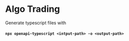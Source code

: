 # Algo Trading

Generate typescript files with
#### `npx openapi-typescript <intput-path> -o <output-path>`
